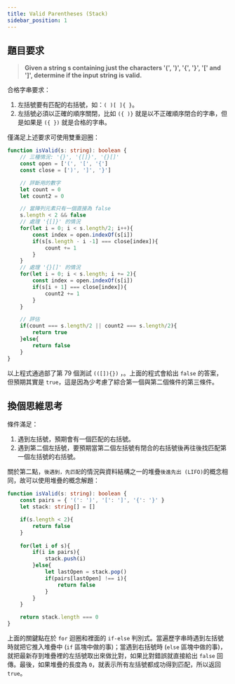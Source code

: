 ```yaml
---
title: Valid Parentheses (Stack)
sidebar_position: 1
---
```

## 題目要求
>**Given a string s containing just the characters '(', ')', '{', '}', '[' and ']', determine if the input string is valid.**

合格字串要求：  
1. 左括號要有匹配的右括號，如：`( )[ ]{ }`。
2. 左括號必須以正確的順序關閉，比如 `({ )}` 就是以不正確順序閉合的字串，但是如果是 `({ })` 就是合格的字串。

僅滿足上述要求可使用雙重迴圈：  
```ts
function isValid(s: string): boolean {
    // 三種情況: '{}', '{[]}', '{}[]'
    const open = ['(', '[', '{']
    const close = [')', ']', '}']

    // 評斷用的數字
    let count = 0
    let count2 = 0

    // 當陣列元素只有一個直接為 false
    s.length < 2 && false
    // 處理 '{[]}' 的情況
    for(let i = 0; i < s.length/2; i++){
        const index = open.indexOf(s[i])
        if(s[s.length - i -1] === close[index]){
            count += 1
        }
    }
    // 處理 '{}[]' 的情況
    for(let i = 0; i < s.length; i += 2){
        const index = open.indexOf(s[i])
        if(s[i + 1] === close[index]){
            count2 += 1
        }
    }

    // 評估
    if(count === s.length/2 || count2 === s.length/2){
        return true
    }else{
        return false
    }
}
```

以上程式通過部了第 79 個測試 `(([]){})` ，。上面的程式會給出 `false` 的答案，但預期其實是 `true`，這是因為少考慮了綜合第一個與第二個條件的第三條件。

## 換個思維思考
條件滿足：
1. 遇到左括號，預期會有一個匹配的右括號。
2. 遇到第二個左括號，要預期當第二個左括號有閉合的右括號後再往後找匹配第一個左括號的右括號。

關於第二點，`後遇到，先匹配`的情況與資料結構之一的堆疊`後進先出 (LIFO)`的概念相同，故可以使用堆疊的概念解題：
```ts
function isValid(s: string): boolean {
    const pairs = { '(': ')', '[': ']', '{': '}' }
    let stack: string[] = []

    if(s.length < 2){
        return false
    }
    
    for(let i of s){
        if(i in pairs){
            stack.push(i)
        }else{
            let lastOpen = stack.pop()
            if(pairs[lastOpen] !== i){
                return false
            }
        }
    }

    return stack.length === 0
}
```
上面的關鍵點在於 `for` 迴圈和裡面的 `if-else` 判別式。當遍歷字串時遇到左括號時就把它推入堆疊中 (`if` 區塊中做的事)；當遇到右括號時 (`else` 區塊中做的事)，就把最新存到堆疊裡的左括號取出來做比對，如果比對錯誤就直接給出 `false` 回傳。最後，如果堆疊的長度為 `0`，就表示所有左括號都成功得到匹配，所以返回 `true`。